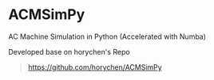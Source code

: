 # ACMSimPy
AC Machine Simulation in Python (Accelerated with Numba)

Developed base on horychen's Repo
> https://github.com/horychen/ACMSimPy
